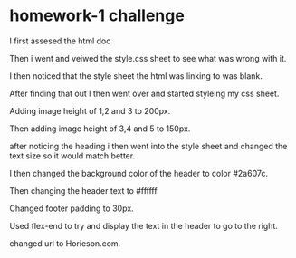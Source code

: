 # homework-1 challenge

I first assesed the html doc

Then i went and veiwed the style.css sheet to see what was wrong with it. 

I then noticed that the style sheet the html was linking to was blank.

After finding that out I then went over and started styleing my css sheet.

Adding image height of 1,2 and 3 to 200px.

Then adding image height of 3,4 and 5 to 150px.

after noticing the heading i then went into the style sheet and changed the text size so it would match better.

I then changed the background color of the header to color #2a607c.

Then changing the header text to #ffffff.

Changed footer padding to 30px.

Used flex-end to try and display the text in the header to go to the right.

changed url to Horieson.com.


